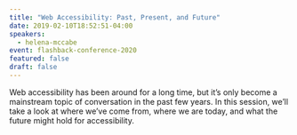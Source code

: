 ```yaml
---
title: "Web Accessibility: Past, Present, and Future"
date: 2019-02-10T18:52:51-04:00
speakers:
  - helena-mccabe
event: flashback-conference-2020
featured: false
draft: false
---
```


Web accessibility has been around for a long time, but it’s only become a mainstream topic of conversation in the past few years. In this session, we’ll take a look at where we’ve come from, where we are today, and what the future might hold for accessibility.
